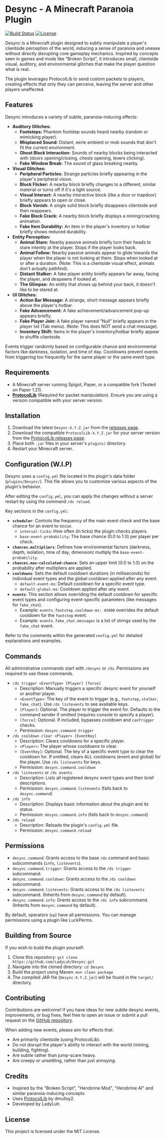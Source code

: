 # Desync - A Minecraft Paranoia Plugin

[![Build Status](https://img.shields.io/badge/Status-In%20Development-orange)](https://github.com/LadyLuh/Desync)
[![License](https://img.shields.io/badge/License-MIT-blue.svg)](LICENSE)

Desync is a Minecraft plugin designed to subtly manipulate a player's clientside perception of the world, inducing a sense of paranoia and unease without directly disrupting core gameplay mechanics. Inspired by concepts seen in games and mods like "Broken Script", it introduces small, clientside visual, auditory, and environmental glitches that make the player question what is real.

The plugin leverages ProtocolLib to send custom packets to players, creating effects that only they can perceive, leaving the server and other players unaffected.

## Features

Desync introduces a variety of subtle, paranoia-inducing effects:

*   **Auditory Glitches:**
    *   **Footsteps:** Phantom footstep sounds heard nearby (random or mimicking player).
    *   **Misplaced Sound:** Distant, eerie ambient or mob sounds that don't fit the current environment.
    *   **Ghost Block Interaction:** Sounds of nearby blocks being interacted with (doors opening/closing, chests opening, levers clicking).
    *   **Fake Window Break:** The sound of glass breaking nearby.
*   **Visual Glitches:**
    *   **Peripheral Particles:** Strange particles briefly appearing in the player's peripheral vision.
    *   **Block Flicker:** A nearby block briefly changes to a different, similar material or turns off if it's a light source.
    *   **Visual Interact:** A nearby interactive block (like a door or trapdoor) briefly appears to open or close.
    *   **Block Vanish:** A single solid block briefly disappears clientside and then reappears.
    *   **Fake Block Crack:** A nearby block briefly displays a mining/cracking animation.
    *   **Fake Item Durability:** An item in the player's inventory or hotbar briefly shows reduced durability.
*   **Entity Perception:**
    *   **Animal Stare:** Nearby passive animals briefly turn their heads to stare intently at the player. Stops if the player looks back.
    *   **Animal Follow:** Nearby passive animals appear to glide towards the player when the player is not looking at them. Stops when looked at or after a duration. (Note: This is a clientside visual effect, animals don't actually pathfind).
    *   **Distant Stalker:** A fake player entity briefly appears far away, facing the player, and despawns if looked at.
    *   **The Glimpse:** An entity that shows up behind your back, it doesn't like to be stared at.
*   **UI Glitches:**
    *   **Action Bar Message:** A strange, short message appears briefly above the player's hotbar.
    *   **Fake Advancement:** A fake achievement/advancement pop-up appears briefly.
    *   **Fake Player Join:** A fake player named "Null" briefly appears in the player list (Tab menu). (Note: This does NOT send a chat message).
    *   **Inventory Shift:** Items in the player's inventory/hotbar briefly appear to shuffle clientside.

Events trigger randomly based on configurable chance and environmental factors like darkness, isolation, and time of day. Cooldowns prevent events from triggering too frequently for the same player or the same event type.

## Requirements

*   A Minecraft server running Spigot, Paper, or a compatible fork (Tested on Paper 1.21).
*   [**ProtocolLib**](https://www.spigotmc.org/resources/protocollib.1997/) (Required for packet manipulation). Ensure you are using a version compatible with your server version.

## Installation

1.  Download the latest `Desync-X.Y.Z.jar` from the [releases page](https://github.com/theKerosen/DesyncPlugin/releases).
2.  Download the compatible `ProtocolLib-X.Y.Z.jar` for your server version from the [ProtocolLib releases page](https://ci.dmulloy2.net/job/ProtocolLib/).
3.  Place both `.jar` files in your server's `plugins/` directory.
4.  Restart your Minecraft server.

## Configuration (W.I.P)

Desync uses a `config.yml` file located in the plugin's data folder (`plugins/Desync/`). This file allows you to customize various aspects of the plugin's behavior.

After editing the `config.yml`, you can apply the changes without a server restart by using the command `/ds reload`.

Key sections in the `config.yml`:

*   **`scheduler`**: Controls the frequency of the main event check and the base chance for an event to occur.
    *   `interval-ticks`: How often (in ticks) the plugin checks players.
    *   `base-event-probability`: The base chance (0.0 to 1.0) per player per check.
*   **`chances.multipliers`**: Defines how environmental factors (darkness, depth, isolation, time of day, dimension) multiply the `base-event-probability`.
*   **`chances.max-calculated-chance`**: Sets an upper limit (0.0 to 1.0) on the probability after multipliers are applied.
*   **`cooldowns`**: Sets the default cooldown durations (in milliseconds) for individual event types and the global cooldown applied after any event.
    *   `default-event-ms`: Default cooldown for a specific event type.
    *   `default-global-ms`: Cooldown applied after *any* event.
*   **`events`**: This section allows overriding the default cooldown for specific event types and configuring event-specific parameters (like messages for `fake_chat`).
    *   Example: `events.footstep.cooldown-ms: 45000` overrides the default cooldown for the `footstep` event.
    *   Example: `events.fake_chat.messages` is a list of strings used by the `fake_chat` event.

Refer to the comments within the generated `config.yml` for detailed explanations and examples.

## Commands

All administrative commands start with `/desync` or `/ds`. Permissions are required to use these commands.

*   `/ds trigger <EventType> [Player] [force]`
    *   Description: Manually triggers a specific desync event for yourself or another player.
    *   `<EventType>`: The key of the event to trigger (e.g., `footstep`, `stalker`, `fake_chat`). Use `/ds listevents` to see available keys.
    *   `[Player]`: Optional. The player to trigger the event for. Defaults to the command sender if omitted (requires console to specify a player).
    *   `[force]`: Optional. If included, bypasses cooldown and `canTrigger` checks.
    *   Permission: `desync.command.trigger`
*   `/ds cooldown clear <Player> [EventKey]`
    *   Description: Clears cooldowns for a specific player.
    *   `<Player>`: The player whose cooldowns to clear.
    *   `[EventKey]`: Optional. The key of a specific event type to clear the cooldown for. If omitted, clears ALL cooldowns (event and global) for the player. Use `/ds listevents` for keys.
    *   Permission: `desync.command.cooldown`
*   `/ds listevents` or `/ds events`
    *   Description: Lists all registered desync event types and their brief descriptions.
    *   Permission: `desync.command.listevents` (falls back to `desync.command`)
*   `/ds info`
    *   Description: Displays basic information about the plugin and its status.
    *   Permission: `desync.command.info` (falls back to `desync.command`)
*   `/ds reload`
    *   Description: Reloads the plugin's `config.yml` file.
    *   Permission: `desync.command.reload`

## Permissions

*   `desync.command`: Grants access to the base `/ds` command and basic subcommands (`info`, `listevents`).
*   `desync.command.trigger`: Grants access to the `/ds trigger` subcommand.
*   `desync.command.cooldown`: Grants access to the `/ds cooldown` subcommand.
*   `desync.command.listevents`: Grants access to the `/ds listevents` subcommand. (Inherits from `desync.command` by default).
*   `desync.command.info`: Grants access to the `/ds info` subcommand. (Inherits from `desync.command` by default).

By default, operators (`op`) have all permissions. You can manage permissions using a plugin like LuckPerms.

## Building from Source

If you wish to build the plugin yourself:

1.  Clone this repository: `git clone https://github.com/LadyLuh/Desync.git`
2.  Navigate into the cloned directory: `cd Desync`
3.  Build the project using Maven: `mvn clean package`
4.  The compiled JAR file (`Desync-X.Y.Z.jar`) will be found in the `target/` directory.

## Contributing

Contributions are welcome! If you have ideas for new subtle desync events, improvements, or bug fixes, feel free to open an issue or submit a pull request on the [GitHub repository](https://github.com/LadyLuh/Desync).

When adding new events, please aim for effects that:
*   Are primarily clientside (using ProtocolLib).
*   Do not disrupt the player's ability to interact with the world (mining, building, fighting).
*   Are subtle rather than jump-scare heavy.
*   Are creepy or unsettling, rather than just annoying.

## Credits

*   Inspired by the "Broken Script", "Herobrine Mod", "Herobrine AI" and similar paranoia-inducing concepts
*   Uses [ProtocolLib](https://www.spigotmc.org/resources/protocollib.39/) by dmulloy2.
*   Developed by LadyLuh.

## License

This project is licensed under the MIT License.
